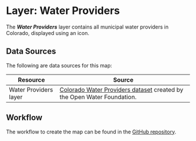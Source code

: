 # Layer: Water Providers #

The ***Water Providers*** layer contains all municipal water providers in Colorado,
displayed using an icon.

## Data Sources ##

The following are data sources for this map:

| **Resource** | **Source** |
| -- | -- |
| Water Providers layer | [Colorado Water Providers dataset](https://data.openwaterfoundation.org/state/co/owf/municipal-water-providers/) created by the Open Water Foundation. |

## Workflow ##

The workflow to create the map can be found in the [GitHub repository](https://github.com/OpenWaterFoundation/owf-infomapper-co-big-thompson/tree/master/workflow/BasinEntities/WaterSupply-WaterProviders).
